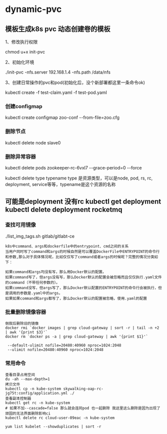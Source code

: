 # dynamic-pvc
## 模板生成k8s pvc 动态创建卷的模板

1、修改执行权限

chmod u+x init-pvc

2、初始化环境

./init-pvc -nfs.server 192.168.1.4 -nfs.path /data/nfs

3、创建日常操作的pvc和pod(初始化后，没个新部署都这里一条命令ok)

kubectl create -f test-claim.yaml -f test-pod.yaml


### 创建configmap

kubectl create configmap zoo-conf --from-file=zoo.cfg

### 删除节点
kubectl delete node slave0

### 删除异常容器
kubectl delete pods zookeeper-rc-6vxl7 --grace-period=0 --force 

kubectl delete type typename
type 是资源类型，可以是node, pod, rs, rc, deployment, service等等，typename是这个资源的名称

可能是deployment 没有rc
kubectl get deployment
kubectl delete deployment rocketmq
---

### 查找可用镜像
./list_img_tags.sh gitlab/gitlabt-ce


```
k8s中command、args和dockerfile中的entrypoint、cmd之间的关系
当用户同时写了command和args的时候自然是可以覆盖DockerFile中ENTRYPOINT的命令行和参数,那么对于具体情况呢，比如仅仅写了command或者args的时候呢？完整的情况分类如下：

如果command和args均没有写，那么用Docker默认的配置。
如果command写了，但args没有写，那么Docker默认的配置会被忽略而且仅仅执行.yaml文件的command（不带任何参数的）。
如果command没写，但args写了，那么Docker默认配置的ENTRYPOINT的命令行会被执行，但是调用的参数是.yaml中的args。
如果如果command和args都写了，那么Docker默认的配置被忽略，使用.yaml的配置
```

### 批量删除镜像容器
```
倒叙后删除旧的镜像
docker rmi `docker images | grep cloud-gateway | sort -r | tail -n +2 | awk '{print $3}'`
docker rm `docker ps -a | grep cloud-gateway | awk '{print $1}'`
```

```
 --default-ulimit nofile=20480:40960 nproc=1024:2048
 --ulimit nofile=20480:40960 nproc=1024:2048
```

### 常用命令
```
查看目录占用空间
du -ah --max-depth=1
拷贝文件
kubectl cp -n kube-system skywalking-oap-rc-jg75t:config/application.yml ./
查看副本控制器
kubectl get rc -n kube-system
# 如果不加--cascade=false 那么就会连同pod 也一起删除 我这里这么删除是因为出现了顽固的无法界面删除影响ci
kubectl delete rc cloud-user-09eac -n kube-system 

yum list kubelet --showduplicates | sort -r 
```